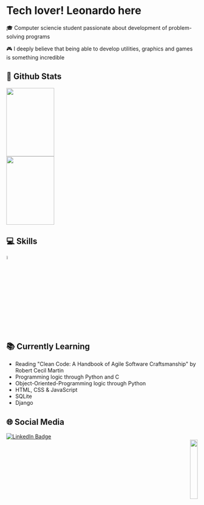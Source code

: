 # Tech lover! Leonardo here

🎓 Computer sciencie student passionate about development of problem-solving programs

🎮 I deeply believe that being able to develop utilities, graphics and games is something incredible

## 👾 Github Stats

<div align="left">
    <img width="50%" height="180px" src="https://github-readme-stats.vercel.app/api?username=leonardocassauara&show_icons=true&theme=dark">
    <img width="50%" height="180px" src="https://github-readme-stats.vercel.app/api/top-langs/?username=leonardocassauara&layout=compact&theme=dark">
</div>

## 💻 Skills

<div>
  <img src="https://camo.githubusercontent.com/dd8b0601cdfefe534a6a26f4c29c7f8a5fcfc315002655f519c73121f7bad8bc/68747470733a2f2f63646e2e6a7364656c6976722e6e65742f67682f64657669636f6e732f64657669636f6e2f69636f6e732f707974686f6e2f707974686f6e2d6f726967696e616c2e737667" width="5%" height="5%">
</div>

## 📚 Currently Learning

  * Reading "Clean Code: A Handbook of Agile Software Craftsmanship" by Robert Cecil Martin
  * Programming logic through Python and C
  * Object-Oriented-Programming logic through Python
  * HTML, CSS & JavaScript
  * SQLite
  * Django

## 🌐 Social Media
<div>
    <div align="rigth">
        <div id="badges">
          <a href="https://www.linkedin.com/in/leonardo-cassauara-maia-b6228b214">
            <img src="https://img.shields.io/badge/LinkedIn-blue?style=for-the-badge&logo=linkedin&logoColor=white" alt="LinkedIn Badge"/>
          </a>
     <div align="right">
        <img width="20%" src="https://i.imgur.com/Rk5AiUp.png">
</div>

